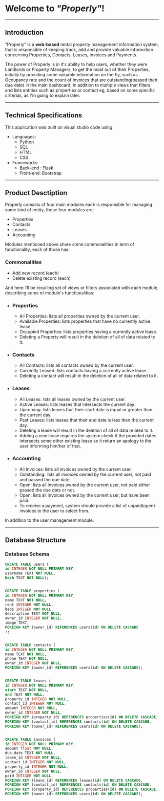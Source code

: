 # Welcome to ***"Properly"***!
___
## Introduction
"Properly" is a **web-based** rental property management information system, that is responsible of keeping track, add and provide valuable information concerning Properties, Contacts, Leases, Invoices and Payments.

The power of Properly is in it's ability to help users, whether they were Landlords or Property Managers, to get the most out of their Properties, initially by providing some valuable information on the fly, such as Occupancy rate and the count of invoices that are outstanding(passed their due date) in the main dashboard, in addition to multiple views that filters and lists entities such as properties or contact eg, based on some specific criterias, as I'm going to explain later.

___

## Technical Specifications
This application was built on visual studio code using:
* Languages:
    * Python
    * SQL
    * HTML
    * CSS
* Frameworks:
    * Back-end : Flask
    * Front-end: Bootstrap

___

## Product Desctiption
Properly consists of four main modules each is responsible for managing some kind of entity, these four modules are:
* Properties
* Contacts
* Leases
* Accounting

Modules mentioned above share some commonalities in term of functionality,
each of those has:
### Commonalities
* Add new record (each)
* Delete existing record (each)

And here I'll be recalling set of views or filters associated with each module, describing some of module's functionalities:

* ### Properties
    * All Properties: lists all properties owned by the current user.
    * Available Properties: lists properties that have no currently active lease.
    * Occupied Properties: lists properties having a currently active lease.
    * Deleting a Property will result in the deletion of all of data related to it.


* ### Contacts
    * All Contacts: lists all contacts owned by the current user.
    * Currently Leased: lists contacts having a currently active lease.
    * Deleting a contact will result in the deletion of all of data related to it.

* ### Leases
    * All Leases: lists all leases owned by the current user.
    * Active Leases: lists leases that intersects the current day.
    * Upcoming: lists leases that their start date is equal or greater than the current day.
    * Past Leases: lists leases that their end date is less than the current day.
    * Deleting a lease will result in the deletion of all of data related to it.
    * Adding a new lease requires the system check if the provided dates intersects some other existing lease so it return an apology to the user informing him/her of that.

* ### Accounting
    * All Invoices: lists all invoices owned by the current user.
    * Outstanding: lists all invoices owned by the current user, not paid and passed the due date.
    * Open: lists all invoices owned by the current user, not paid either passed the due date or not.
    * Open: lists all invoices owned by the current user, but have been paid.
    * To receive a payment, system should provide a list of unpaid(open) invoices to the user to select from.

In addition to the user management module.


___

## Database Structure
### Database Schema

```SQL
CREATE TABLE users (
id INTEGER NOT NULL PRIMARY KEY,
username TEXT NOT NULL,
hash TEXT NOT NULL);


CREATE TABLE properties (
id INTEGER NOT NULL PRIMARY KEY,
name TEXT NOT NULL,
rent INTEGER NOT NULL,
beds INTEGER NOT NULL,
description TEXT NOT NULL,
owner_id INTEGER NOT NULL,
image TEXT,
FOREIGN KEY (owner_id) REFERENCES users(id) ON DELETE CASCADE
);


CREATE TABLE contacts (
id INTEGER NOT NULL PRIMARY KEY,
name TEXT NOT NULL,
phone TEXT NOT NULL,
owner_id INTEGER NOT NULL,
FOREIGN KEY (owner_id) REFERENCES users(id) ON DELETE CASCADE);


CREATE TABLE leases (
id INTEGER NOT NULL PRIMARY KEY,
start TEXT NOT NULL,
end TEXT NOT NULL,
property_id INTEGER NOT NULL,
contact_id INTEGER NOT NULL,
amount INTEGER NOT NULL,
owner_id INTEGER NOT NULL,
FOREIGN KEY (property_id) REFERENCES properties(id) ON DELETE CASCADE,
FOREIGN KEY (contact_id) REFERENCES contacts(id) ON DELETE CASCADE,
FOREIGN KEY (owner_id) REFERENCES users(id) ON DELETE CASCADE);


CREATE TABLE invoices (
id INTEGER NOT NULL PRIMARY KEY,
amount float NOT NULL,
due_date TEXT NOT NULL,
lease_id INTEGER NOT NULL,
contact_id INTEGER NOT NULL,
property_id INTEGER NOT NULL,
owner_id INTEGER NOT NULL,
paid INTEGER NOT NULL,
FOREIGN KEY (lease_id) REFERENCES leases(id) ON DELETE CASCADE,
FOREIGN KEY (contact_id) REFERENCES contacts(id) ON DELETE CASCADE,
FOREIGN KEY (property_id) REFERENCES properties(id) ON DELETE CASCADE,
FOREIGN KEY (owner_id) REFERENCES users(id) ON DELETE CASCADE);

```
